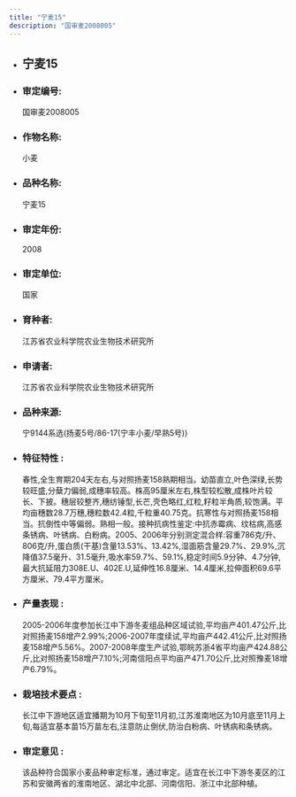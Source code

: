 ```yaml
---
title: "宁麦15"
description: "国审麦2008005"
---
```

* ## 宁麦15
* ###  审定编号:  
   国审麦2008005

*  ### 作物名称:  
   小麦

*   ###  品种名称: 
    宁麦15

*   ### 审定年份: 
    2008

*   ### 审定单位:  
    国家

*   ### 育种者:  
    江苏省农业科学院农业生物技术研究所

*   ### 申请者:  
    江苏省农业科学院农业生物技术研究所

*   ### 品种来源:  
    宁9144系选(扬麦5号/86-17(宁丰小麦/早熟5号))

*   ### 特征特性 : 
    春性,全生育期204天左右,与对照扬麦158熟期相当。幼苗直立,叶色深绿,长势较旺盛,分蘖力偏弱,成穗率较高。株高95厘米左右,株型较松散,成株叶片较长、下披。穗层较整齐,穗纺锤型,长芒,壳色略红,红粒,籽粒半角质,较饱满。平均亩穗数28.7万穗,穗粒数42.4粒,千粒重40.75克。抗寒性与对照扬麦158相当。抗倒性中等偏弱。熟相一般。接种抗病性鉴定:中抗赤霉病、纹枯病,高感条锈病、叶锈病、白粉病。2005、2006年分别测定混合样:容重786克/升、806克/升,蛋白质(干基)含量13.53%、13.42%,湿面筋含量29.7%、29.9%,沉降值37.5毫升、31.5毫升,吸水率59.7%、59.1%,稳定时间5.9分钟、4.7分钟,最大抗延阻力308E.U、402E.U,延伸性16.8厘米、14.4厘米,拉伸面积69.6平方厘米、79.4平方厘米。

*   ### 产量表现 : 
    2005-2006年度参加长江中下游冬麦组品种区域试验,平均亩产401.47公斤,比对照扬麦158增产2.99%;2006-2007年度续试,平均亩产442.41公斤,比对照扬麦158增产5.56%。2007-2008年度生产试验,鄂皖苏浙4省平均亩产424.88公斤,比对照扬麦158增产7.10%;河南信阳点平均亩产471.70公斤,比对照豫麦18增产6.79%。

*   ### 栽培技术要点 : 
    长江中下游地区适宜播期为10月下旬至11月初,江苏淮南地区为10月底至11月上旬,每适宜基本苗15万苗左右,注意防止倒伏,防治白粉病、叶锈病和条锈病。

*   ### 审定意见 : 
    该品种符合国家小麦品种审定标准，通过审定。适宜在长江中下游冬麦区的江苏和安徽两省的淮南地区、湖北中北部、河南信阳、浙江中北部种植。

